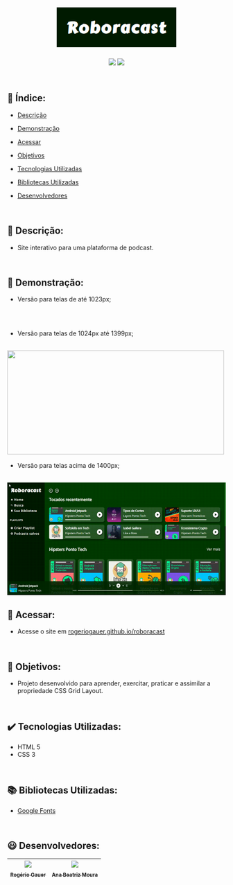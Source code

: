 <h1 align="center">
 <img src="src/assets/img/roboracast_logo.png">
</h1>

<p align="center">
 <img src="https://img.shields.io/badge/status-developing-006600">
 <img src="https://img.shields.io/badge/version-v1.0.0-004000">
</p>

<br/>

## :bookmark_tabs: Índice:

- [Descrição](#scroll-descrição)

- [Demonstração](#mega-demonstração)

- [Acessar](#door-acessar) 

- [Objetivos](#dart-objetivos)

- [Tecnologias Utilizadas](#heavy_check_mark-tecnologias-utilizadas)

- [Bibliotecas Utilizadas](#books-bibliotecas-utilizadas)

- [Desenvolvedores](#smiley-desenvolvedor)

<br/>

## :scroll: Descrição:
-  Site interativo para uma plataforma de podcast.

<br/>

## :mega: Demonstração:
- Versão para telas de até 1023px; 

<br/>
<!-- <img src="" width="200" height="380" target="_blank"> -->

<br/>

- Versão para telas de 1024px até 1399px;

<br/>
<img src="src\assets\img\telaMedia.gif" target="_blank" width="500" height="240">

<br/>

- Versão para telas acima de 1400px; 

<br/>
<img src="src\assets\img\telaGrande.gif" target="_blank" width="600" height="260">  

<br/>

## :door: Acessar:
- Acesse o site em <a href="https://rogeriogauer.github.io/roboracast" target="_blank">rogeriogauer.github.io/roboracast</a> 

<br/>

## :dart: Objetivos:
- Projeto desenvolvido para aprender, exercitar, praticar e assimilar a propriedade CSS Grid Layout. 

<br/>

## :heavy_check_mark: Tecnologias Utilizadas:
- HTML 5
- CSS 3

<br/>

## :books: Bibliotecas Utilizadas:
- <a href="https://fonts.google.com/icons?icon.set=Material+Icons">Google Fonts</a>

<br/>

## :smiley: Desenvolvedores:
| [<img src="https://avatars.githubusercontent.com/u/96431522?v=4" width=115><br><sub>Rogério Gauer</sub>](https://github.com/rogeriogauer) |  [<img src="https://avatars.githubusercontent.com/u/76708357?v=4" width=115><br><sub>Ana Beatriz Moura</sub>](https://github.com/beatrizmouradev)|
| :---: | :---: |

